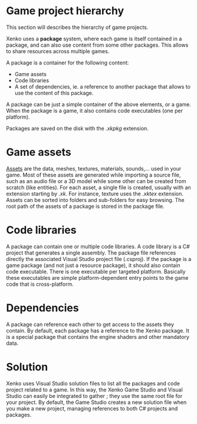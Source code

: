 # Game project hierarchy

This section will describes the hierarchy of game projects.

Xenko uses a **package** system, where each game is itself contained in a package, and can also use content from some other packages. This allows to share resources across multiple games.

A package is a container for the following content:

- Game assets
- Code libraries
- A set of dependencies, ie. a reference to another package that allows to use the content of this package.

A package can be just a simple container of the above elements, or a game. When the package is a game, it also contains code executables (one per platform).

Packages are saved on the disk with the *.xkpkg* extension.

# Game assets

[Assets](../glossary.md#asset) are the data, meshes, textures, materials, sounds,... used in your game. Most of these assets are generated while importing a source file, such as an audio file or a 3D model while some other can be created from scratch (like entities). For each asset, a single file is created, usually with an extension starting by *.xk*. For instance, texture uses the *.xktex* extension. Assets can be sorted into folders and sub-folders for easy browsing. The root path of the assets of a package is stored in the package file.

# Code libraries

A package can contain one or multiple code libraries. A code library is a C# project that generates a single assembly. The package file references directly the associated Visual Studio project file (.csproj). If the package is a game package (and not just a resource package), it should also contain code executable. There is one executable per targeted platform. Basically these executables are simple platform-dependent entry points to the game code that is cross-platform.

# Dependencies

A package can reference each other to get access to the assets they contain. By default, each package has a reference to the Xenko package. It is a special package that contains the engine shaders and other mandatory data.

# Solution

Xenko uses Visual Studio solution files to list all the packages and code project related to a game. In this way, the Xenko Game Studio and Visual Studio can easily be integrated to gather ; they use the same root file for your project. By default, the Game Studio creates a new solution file when you make a new project, managing references to both C# projects and packages.

